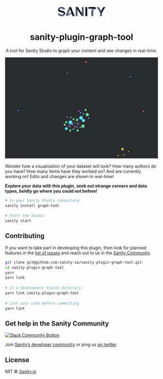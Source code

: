 <div align="center">
  <img src="assets/sanity-logo.png" width="177" alt="Sanity" />
  <h1>sanity-plugin-graph-tool</h1>
  <p>A tool for Sanity Studio to graph your content and see changes in real-time.</p>
  <p><img src="assets/screengrab.gif" width="540" alt="Screengrab of the Graph tool" /></p>
</div>

Wonder how a visualization of your dataset will look? How many authors do you have? How many items have they worked on? And are currently working on! Edits and changes are shown in real-time! 

**Explore your data with this plugin, seek out strange corners and data types, boldly go where you could not before!**

```sh
# In your Sanity Studio repository:
sanity install graph-tool

# Start the Studio
sanity start
```

## Contributing

If you want to take part in developing this plugin, then look for planned features in the [list of issues](https://github.com/sanity-io/sanity-plugin-graph-tool/issues) and reach out to us in the [Sanity Community](https://slack.sanity.io/).

```sh
git clone git@github.com:sanity-io/sanity-plugin-graph-tool.git
cd sanity-plugin-graph-tool
yarn
yarn link

# In a development Studio directory:
yarn link sanity-plugin-graph-tool

# Lint your code before committing
yarn lint
```

## Get help in the Sanity Community

[![Slack Community Button](https://slack.sanity.io/badge.svg)](https://slack.sanity.io/)

Join [Sanity’s developer community](https://slack.sanity.io) or ping us [on twitter](https://twitter.com/sanity_io).

## License

MIT © [Sanity.io](https://www.sanity.io/)
